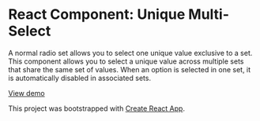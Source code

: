 # React Component: Unique Multi-Select

A normal radio set allows you to select one unique value exclusive to a set.
This component allows you to select a unique value across multiple sets that share the same set of values. When an option is selected in one set, it is automatically disabled in associated sets.

[View demo](http://dogsghost.github.io/rc-unique-multi-select)

This project was bootstrapped with [Create React App](https://github.com/facebookincubator/create-react-app).
